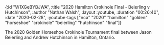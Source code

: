{:id "W1XGeBYBJWA",
 :title "2020 Hamilton Crokinole Final - Beierling v Hutchinson",
 :author "Nathan Walsh",
 :layout :youtube,
 :duration "00:26:40",
 :date "2020-02-28",
 :youtube-tags
 ["nca"
  "2020"
  "hamilton"
  "golden"
  "horseshoe"
  "crokinole"
  "beierling"
  "hutchinson"
  "final"]}


The 2020 Golden Horseshoe Crokinole Tournament final between Jason Beierling and Andrew Hutchinson in Hamilton, Ontario.

